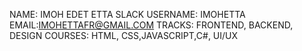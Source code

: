 NAME: IMOH EDET ETTA 
SLACK USERNAME: IMOHETTA
EMAIL:IMOHETTAFR@GMAIL.COM
TRACKS: FRONTEND, BACKEND, DESIGN
COURSES: HTML, CSS,JAVASCRIPT,C#, UI/UX


